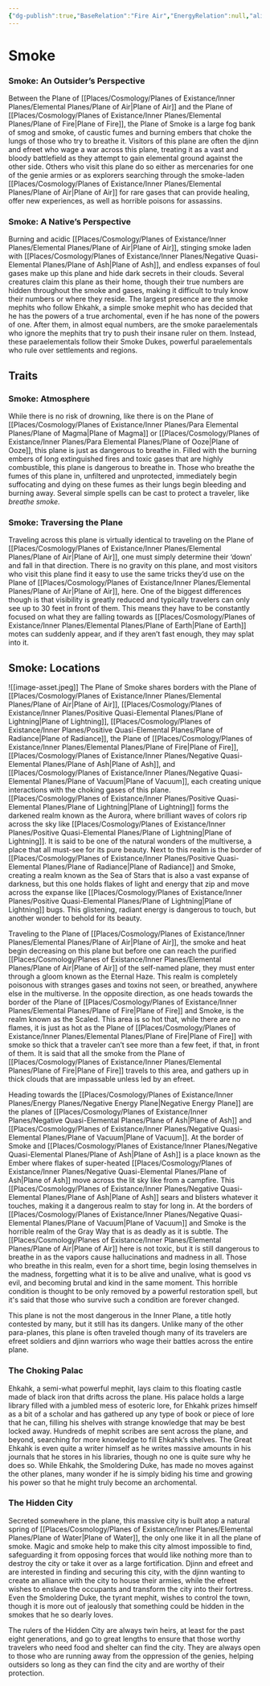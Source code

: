 ```yaml
---
{"dg-publish":true,"BaseRelation":"Fire Air","EnergyRelation":null,"aliases":null,"tags":null,"permalink":"/places/cosmology/planes-of-existance/inner-planes/para-elemental-planes/plane-of-smoke/","dgHomeLink":true,"dgPassFrontmatter":true}
---
```


# Smoke
### Smoke: An Outsider’s Perspective
Between the Plane of [[Places/Cosmology/Planes of Existance/Inner Planes/Elemental Planes/Plane of Air|Plane of Air]] and the Plane of [[Places/Cosmology/Planes of Existance/Inner Planes/Elemental Planes/Plane of Fire|Plane of Fire]], the Plane of Smoke is a large fog bank of smog and smoke, of caustic fumes and burning embers that choke the lungs of those who try to breathe it. Visitors of this plane are often the djinn and efreet who wage a war across this plane, treating it as a vast and bloody battlefield as they attempt to gain elemental ground against the other side. Others who visit this plane do so either as mercenaries for one of the genie armies or as explorers searching through the smoke-laden [[Places/Cosmology/Planes of Existance/Inner Planes/Elemental Planes/Plane of Air|Plane of Air]] for rare gases that can provide healing, offer new experiences, as well as horrible poisons for assassins.

### Smoke: A Native’s Perspective
Burning and acidic [[Places/Cosmology/Planes of Existance/Inner Planes/Elemental Planes/Plane of Air|Plane of Air]], stinging smoke laden with [[Places/Cosmology/Planes of Existance/Inner Planes/Negative Quasi-Elemental Planes/Plane of Ash|Plane of Ash]], and endless expanses of foul gases make up this plane and hide dark secrets in their clouds. Several creatures claim this plane as their home, though their true numbers are hidden throughout the smoke and gases, making it difficult to truly know their numbers or where they reside. The largest presence are the smoke mephits who follow Ehkahk, a simple smoke mephit who has decided that he has the powers of a true archomental, even if he has none of the powers of one. After them, in almost equal numbers, are the smoke paraelementals who ignore the mephits that try to push their insane ruler on them. Instead, these paraelementals follow their Smoke Dukes, powerful paraelementals who rule over settlements and regions.

## Traits
### Smoke: Atmosphere
While there is no risk of drowning, like there is on the Plane of [[Places/Cosmology/Planes of Existance/Inner Planes/Para Elemental Planes/Plane of Magma|Plane of Magma]] or [[Places/Cosmology/Planes of Existance/Inner Planes/Para Elemental Planes/Plane of Ooze|Plane of Ooze]], this plane is just as dangerous to breathe in. Filled with the burning embers of long extinguished fires and toxic gases that are highly combustible, this plane is dangerous to breathe in. Those who breathe the fumes of this plane in, unfiltered and unprotected, immediately begin suffocating and dying on these fumes as their lungs begin bleeding and burning away. Several simple spells can be cast to protect a traveler, like _breathe smoke._

### Smoke: Traversing the Plane
Traveling across this plane is virtually identical to traveling on the Plane of [[Places/Cosmology/Planes of Existance/Inner Planes/Elemental Planes/Plane of Air|Plane of Air]], one must simply determine their ‘down’ and fall in that direction. There is no gravity on this plane, and most visitors who visit this plane find it easy to use the same tricks they’d use on the Plane of [[Places/Cosmology/Planes of Existance/Inner Planes/Elemental Planes/Plane of Air|Plane of Air]], here. One of the biggest differences though is that visibility is greatly reduced and typically travelers can only see up to 30 feet in front of them. This means they have to be constantly focused on what they are falling towards as [[Places/Cosmology/Planes of Existance/Inner Planes/Elemental Planes/Plane of Earth|Plane of Earth]] motes can suddenly appear, and if they aren’t fast enough, they may splat into it.

## Smoke: Locations
![[image-asset.jpeg]]
The Plane of Smoke shares borders with the Plane of [[Places/Cosmology/Planes of Existance/Inner Planes/Elemental Planes/Plane of Air|Plane of Air]], [[Places/Cosmology/Planes of Existance/Inner Planes/Positive Quasi-Elemental Planes/Plane of Lightning|Plane of Lightning]], [[Places/Cosmology/Planes of Existance/Inner Planes/Positive Quasi-Elemental Planes/Plane of Radiance|Plane of Radiance]], the Plane of [[Places/Cosmology/Planes of Existance/Inner Planes/Elemental Planes/Plane of Fire|Plane of Fire]], [[Places/Cosmology/Planes of Existance/Inner Planes/Negative Quasi-Elemental Planes/Plane of Ash|Plane of Ash]], and [[Places/Cosmology/Planes of Existance/Inner Planes/Negative Quasi-Elemental Planes/Plane of  Vacuum|Plane of  Vacuum]], each creating unique interactions with the choking gases of this plane. [[Places/Cosmology/Planes of Existance/Inner Planes/Positive Quasi-Elemental Planes/Plane of Lightning|Plane of Lightning]] forms the darkened realm known as the Aurora, where brilliant waves of colors rip across the sky like [[Places/Cosmology/Planes of Existance/Inner Planes/Positive Quasi-Elemental Planes/Plane of Lightning|Plane of Lightning]]. It is said to be one of the natural wonders of the multiverse, a place that all must-see for its pure beauty. Next to this realm is the border of [[Places/Cosmology/Planes of Existance/Inner Planes/Positive Quasi-Elemental Planes/Plane of Radiance|Plane of Radiance]] and Smoke, creating a realm known as the Sea of Stars that is also a vast expanse of darkness, but this one holds flakes of light and energy that zip and move across the expanse like [[Places/Cosmology/Planes of Existance/Inner Planes/Positive Quasi-Elemental Planes/Plane of Lightning|Plane of Lightning]] bugs. This glistening, radiant energy is dangerous to touch, but another wonder to behold for its beauty.

Traveling to the Plane of [[Places/Cosmology/Planes of Existance/Inner Planes/Elemental Planes/Plane of Air|Plane of Air]], the smoke and heat begin decreasing on this plane but before one can reach the purified [[Places/Cosmology/Planes of Existance/Inner Planes/Elemental Planes/Plane of Air|Plane of Air]] of the self-named plane, they must enter through a gloom known as the Eternal Haze. This realm is completely poisonous with stranges gases and toxins not seen, or breathed, anywhere else in the multiverse. In the opposite direction, as one heads towards the border of the Plane of [[Places/Cosmology/Planes of Existance/Inner Planes/Elemental Planes/Plane of Fire|Plane of Fire]] and Smoke, is the realm known as the Scaled. This area is so hot that, while there are no flames, it is just as hot as the Plane of [[Places/Cosmology/Planes of Existance/Inner Planes/Elemental Planes/Plane of Fire|Plane of Fire]] with smoke so thick that a traveler can’t see more than a few feet, if that, in front of them. It is said that all the smoke from the Plane of [[Places/Cosmology/Planes of Existance/Inner Planes/Elemental Planes/Plane of Fire|Plane of Fire]] travels to this area, and gathers up in thick clouds that are impassable unless led by an efreet.

Heading towards the [[Places/Cosmology/Planes of Existance/Inner Planes/Energy Planes/Negative Energy Plane|Negative Energy Plane]] are the planes of [[Places/Cosmology/Planes of Existance/Inner Planes/Negative Quasi-Elemental Planes/Plane of Ash|Plane of Ash]] and [[Places/Cosmology/Planes of Existance/Inner Planes/Negative Quasi-Elemental Planes/Plane of  Vacuum|Plane of  Vacuum]]. At the border of Smoke and [[Places/Cosmology/Planes of Existance/Inner Planes/Negative Quasi-Elemental Planes/Plane of Ash|Plane of Ash]] is a place known as the Ember where flakes of super-heated [[Places/Cosmology/Planes of Existance/Inner Planes/Negative Quasi-Elemental Planes/Plane of Ash|Plane of Ash]] move across the lit sky like from a campfire. This [[Places/Cosmology/Planes of Existance/Inner Planes/Negative Quasi-Elemental Planes/Plane of Ash|Plane of Ash]] sears and blisters whatever it touches, making it a dangerous realm to stay for long in. At the borders of [[Places/Cosmology/Planes of Existance/Inner Planes/Negative Quasi-Elemental Planes/Plane of  Vacuum|Plane of  Vacuum]] and Smoke is the horrible realm of the Gray Way that is as deadly as it is subtle. The [[Places/Cosmology/Planes of Existance/Inner Planes/Elemental Planes/Plane of Air|Plane of Air]] here is not toxic, but it is still dangerous to breathe in as the vapors cause hallucinations and madness in all. Those who breathe in this realm, even for a short time, begin losing themselves in the madness, forgetting what it is to be alive and unalive, what is good vs evil, and becoming brutal and kind in the same moment. This horrible condition is thought to be only removed by a powerful restoration spell, but it's said that those who survive such a condition are forever changed.

This plane is not the most dangerous in the Inner Plane, a title hotly contested by many, but it still has its dangers. Unlike many of the other para-planes, this plane is often traveled though many of its travelers are efreet soldiers and djinn warriors who wage their battles across the entire plane.

### The Choking Palac
Ehkahk, a semi-what powerful mephit, lays claim to this floating castle made of black iron that drifts across the plane. His palace holds a large library filled with a jumbled mess of esoteric lore, for Ehkahk prizes himself as a bit of a scholar and has gathered up any type of book or piece of lore that he can, filling his shelves with strange knowledge that may be best locked away. Hundreds of mephit scribes are sent across the plane, and beyond, searching for more knowledge to fill Ehkahk’s shelves. The Great Ehkahk is even quite a writer himself as he writes massive amounts in his journals that he stores in his libraries, though no one is quite sure why he does so. While Ehkahk, the Smoldering Duke, has made no moves against the other planes, many wonder if he is simply biding his time and growing his power so that he might truly become an archomental. 

### The Hidden City
Secreted somewhere in the plane, this massive city is built atop a natural spring of [[Places/Cosmology/Planes of Existance/Inner Planes/Elemental Planes/Plane of Water|Plane of Water]], the only one like it in all the plane of smoke. Magic and smoke help to make this city almost impossible to find, safeguarding it from opposing forces that would like nothing more than to destroy the city or take it over as a large fortification. Djinn and efreet and are interested in finding and securing this city, with the djinn wanting to create an alliance with the city to house their armies, while the efreet wishes to enslave the occupants and transform the city into their fortress. Even the Smoldering Duke, the tyrant mephit, wishes to control the town, though it is more out of jealously that something could be hidden in the smokes that he so dearly loves. 

The rulers of the Hidden City are always twin heirs, at least for the past eight generations, and go to great lengths to ensure that those worthy travelers who need food and shelter can find the city. They are always open to those who are running away from the oppression of the genies, helping outsiders so long as they can find the city and are worthy of their protection.